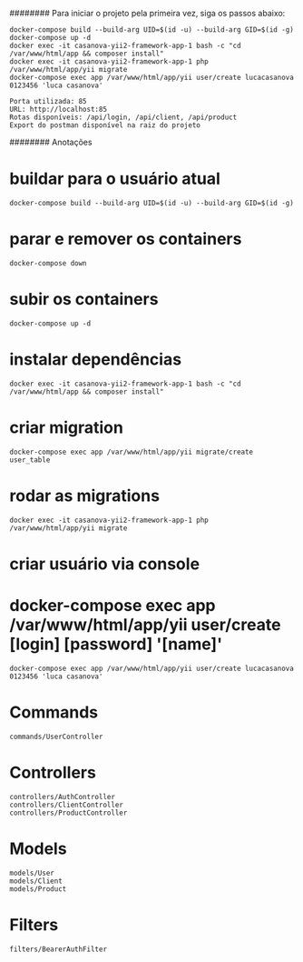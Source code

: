 
######## Para iniciar o projeto pela primeira vez, siga os passos abaixo:

    docker-compose build --build-arg UID=$(id -u) --build-arg GID=$(id -g)
    docker-compose up -d
    docker exec -it casanova-yii2-framework-app-1 bash -c "cd /var/www/html/app && composer install"
    docker exec -it casanova-yii2-framework-app-1 php /var/www/html/app/yii migrate
    docker-compose exec app /var/www/html/app/yii user/create lucacasanova 0123456 'luca casanova'

    Porta utilizada: 85
    URL: http://localhost:85
    Rotas disponíveis: /api/login, /api/client, /api/product
    Export do postman disponível na raiz do projeto


######## Anotações

# buildar para o usuário atual
    docker-compose build --build-arg UID=$(id -u) --build-arg GID=$(id -g)

# parar e remover os containers
    docker-compose down

# subir os containers
    docker-compose up -d

# instalar dependências
    docker exec -it casanova-yii2-framework-app-1 bash -c "cd /var/www/html/app && composer install"

# criar migration
    docker-compose exec app /var/www/html/app/yii migrate/create user_table

# rodar as migrations
    docker exec -it casanova-yii2-framework-app-1 php /var/www/html/app/yii migrate

# criar usuário via console
# docker-compose exec app /var/www/html/app/yii user/create [login] [password] '[name]'
    docker-compose exec app /var/www/html/app/yii user/create lucacasanova 0123456 'luca casanova'

# Commands
    commands/UserController

# Controllers
    controllers/AuthController
    controllers/ClientController
    controllers/ProductController

# Models
    models/User
    models/Client
    models/Product

# Filters
    filters/BearerAuthFilter